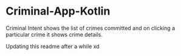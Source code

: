 # Criminal-App-Kotlin
 Criminal Intent shows the list of crimes committed and on clicking a particular crime it shows crime details.

Updating this readme after a while xd
